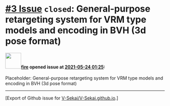 # [\#3 Issue](https://github.com/V-Sekai/V-Sekai.github.io/issues/3) `closed`: General-purpose retargeting system for VRM type models and encoding in BVH (3d pose format)

#### <img src="https://avatars.githubusercontent.com/u/32321?u=c2e06a3d2b49a467aa907e54aa259516440267cc&v=4" width="50">[fire](https://github.com/fire) opened issue at [2021-05-24 01:25](https://github.com/V-Sekai/V-Sekai.github.io/issues/3):

Placeholder: General-purpose retargeting system for VRM type models and encoding in BVH (3d pose format)




-------------------------------------------------------------------------------



[Export of Github issue for [V-Sekai/V-Sekai.github.io](https://github.com/V-Sekai/V-Sekai.github.io).]
